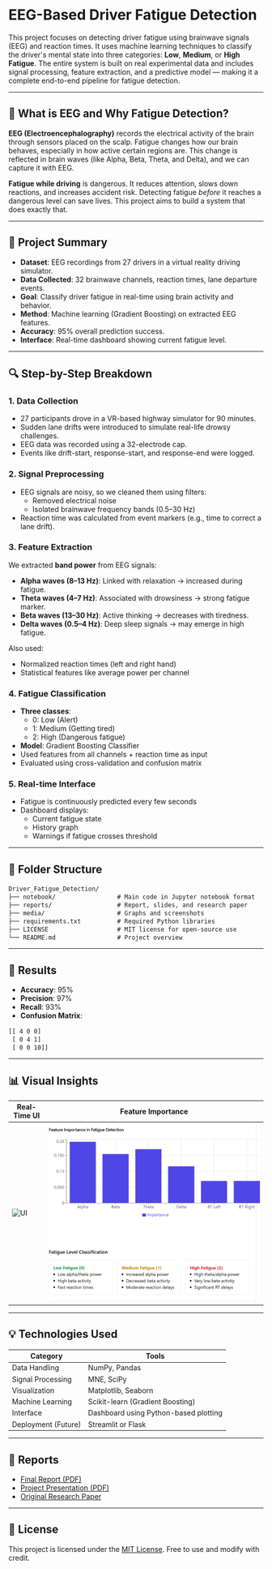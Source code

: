 # EEG-Based Driver Fatigue Detection

This project focuses on detecting driver fatigue using brainwave signals (EEG) and reaction times. It uses machine learning techniques to classify the driver's mental state into three categories: **Low**, **Medium**, or **High Fatigue**. The entire system is built on real experimental data and includes signal processing, feature extraction, and a predictive model — making it a complete end-to-end pipeline for fatigue detection.

---

## 🧠 What is EEG and Why Fatigue Detection?

**EEG (Electroencephalography)** records the electrical activity of the brain through sensors placed on the scalp. Fatigue changes how our brain behaves, especially in how active certain regions are. This change is reflected in brain waves (like Alpha, Beta, Theta, and Delta), and we can capture it with EEG.

**Fatigue while driving** is dangerous. It reduces attention, slows down reactions, and increases accident risk. Detecting fatigue *before* it reaches a dangerous level can save lives. This project aims to build a system that does exactly that.

---

## 🚗 Project Summary

- **Dataset**: EEG recordings from 27 drivers in a virtual reality driving simulator.
- **Data Collected**: 32 brainwave channels, reaction times, lane departure events.
- **Goal**: Classify driver fatigue in real-time using brain activity and behavior.
- **Method**: Machine learning (Gradient Boosting) on extracted EEG features.
- **Accuracy**: 95% overall prediction success.
- **Interface**: Real-time dashboard showing current fatigue level.

---

## 🔍 Step-by-Step Breakdown

### 1. Data Collection
- 27 participants drove in a VR-based highway simulator for 90 minutes.
- Sudden lane drifts were introduced to simulate real-life drowsy challenges.
- EEG data was recorded using a 32-electrode cap.
- Events like drift-start, response-start, and response-end were logged.

### 2. Signal Preprocessing
- EEG signals are noisy, so we cleaned them using filters:
  - Removed electrical noise
  - Isolated brainwave frequency bands (0.5–30 Hz)
- Reaction time was calculated from event markers (e.g., time to correct a lane drift).

### 3. Feature Extraction
We extracted **band power** from EEG signals:
- **Alpha waves (8–13 Hz)**: Linked with relaxation → increased during fatigue.
- **Theta waves (4–7 Hz)**: Associated with drowsiness → strong fatigue marker.
- **Beta waves (13–30 Hz)**: Active thinking → decreases with tiredness.
- **Delta waves (0.5–4 Hz)**: Deep sleep signals → may emerge in high fatigue.

Also used:
- Normalized reaction times (left and right hand)
- Statistical features like average power per channel

### 4. Fatigue Classification
- **Three classes**: 
  - 0: Low (Alert)
  - 1: Medium (Getting tired)
  - 2: High (Dangerous fatigue)
- **Model**: Gradient Boosting Classifier
- Used features from all channels + reaction time as input
- Evaluated using cross-validation and confusion matrix

### 5. Real-time Interface
- Fatigue is continuously predicted every few seconds
- Dashboard displays:
  - Current fatigue state
  - History graph
  - Warnings if fatigue crosses threshold

---

## 📂 Folder Structure

```
Driver_Fatigue_Detection/
├── notebook/                 # Main code in Jupyter notebook format
├── reports/                  # Report, slides, and research paper
├── media/                    # Graphs and screenshots
├── requirements.txt          # Required Python libraries
├── LICENSE                   # MIT license for open-source use
└── README.md                 # Project overview
```

---

## 🧪 Results

- **Accuracy**: 95%
- **Precision**: 97%
- **Recall**: 93%
- **Confusion Matrix**:

```
[[ 4 0 0]
 [ 0 4 1]
 [ 0 0 10]]
```

---

## 📊 Visual Insights

| Real-Time UI | Feature Importance |
|--------------|--------------------|
| ![UI](Media/fatigue_level_transition.gif) | ![Importance](Media/feature_importance_fatigue.png) |

---

## 💡 Technologies Used

| Category | Tools |
|----------|-------|
| Data Handling | NumPy, Pandas |
| Signal Processing | MNE, SciPy |
| Visualization | Matplotlib, Seaborn |
| Machine Learning | Scikit-learn (Gradient Boosting) |
| Interface | Dashboard using Python-based plotting |
| Deployment (Future) | Streamlit or Flask |

---

## 📘 Reports

- [Final Report (PDF)](Reports/Final_Report_BTech.pdf)
- [Project Presentation (PDF)](Reports/Semester_Project_Final_Presentation.pdf)
- [Original Research Paper](Reports/Reference_Paper.pdf)

---

## 📝 License

This project is licensed under the [MIT License](LICENSE). Free to use and modify with credit.
